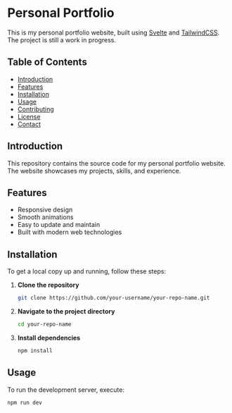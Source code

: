 # Personal Portfolio

This is my personal portfolio website, built using [Svelte](https://svelte.dev/) and [TailwindCSS](https://tailwindcss.com/). The project is still a work in progress.

## Table of Contents
- [Introduction](#introduction)
- [Features](#features)
- [Installation](#installation)
- [Usage](#usage)
- [Contributing](#contributing)
- [License](#license)
- [Contact](#contact)

## Introduction
This repository contains the source code for my personal portfolio website. The website showcases my projects, skills, and experience.

## Features
- Responsive design
- Smooth animations
- Easy to update and maintain
- Built with modern web technologies

## Installation

To get a local copy up and running, follow these steps:

1. **Clone the repository**

    ```bash
    git clone https://github.com/your-username/your-repo-name.git
    ```

2. **Navigate to the project directory**

    ```bash
    cd your-repo-name
    ```

3. **Install dependencies**

    ```bash
    npm install
    ```

## Usage

To run the development server, execute:

```bash
npm run dev
